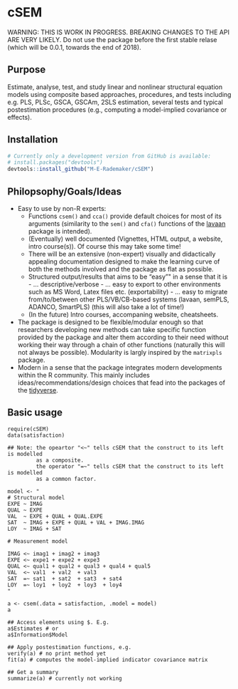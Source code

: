 
<!-- README.md is generated from README.Rmd. Please edit that file -->

# cSEM

WARNING: THIS IS WORK IN PROGRESS. BREAKING CHANGES TO THE API ARE VERY
LIKELY. Do not use the package before the first stable relase (which
will be 0.0.1, towards the end of 2018).

## Purpose

Estimate, analyse, test, and study linear and nonlinear structural
equation models using composite based approaches, procedures, and tests
including e.g. PLS, PLSc, GSCA, GSCAm, 2SLS estimation, several tests
and typical postestimation procedures (e.g., computing a model-implied
covariance or effects).

## Installation

``` r
# Currently only a development version from GitHub is available:
# install.packages("devtools")
devtools::install_github("M-E-Rademaker/cSEM")
```

## Philopsophy/Goals/Ideas

  - Easy to use by non-R experts:
      - Functions `csem()` and `cca()` provide default choices for most
        of its arguments (similarity to the `sem()` and `cfa()`
        functions of the [lavaan](http://lavaan.ugent.be/) package is
        intended).
      - (Eventually) well documented (Vignettes, HTML output, a website,
        intro course(s)). Of course this may take some time\!
      - There will be an extensive (non-expert) visually and
        didactically appealing documentation designed to make the
        learning curve of both the methods involved and the package as
        flat as possible.
      - Structured output/results that aims to be “easy”" in a sense
        that it is - … descriptive/verbose - … easy to export to other
        environments such as MS Word, Latex files etc. (exportability) -
        … easy to migrate from/to/between other PLS/VB/CB-based systems
        (lavaan, semPLS, ADANCO, SmartPLS) (this will also take a lot of
        time\!)
      - (In the future) Intro courses, accompaning website, cheatsheets.
  - The package is designed to be flexible/modular enough so that
    researchers developing new methods can take specific function
    provided by the package and alter them according to their need
    without working their way through a chain of other functions
    (naturally this will not always be possible). Modularity is largly
    inspired by the `matrixpls` package.
  - Modern in a sense that the package integrates modern developments
    within the R community. This mainly includes
    ideas/recommendations/design choices that fead into the packages of
    the [tidyverse](https://github.com/tidyverse/tidyverse).

## Basic usage

    require(cSEM)
    data(satisfaction)
    
    ## Note: the opeartor "<~" tells cSEM that the construct to its left is modelled
             as a composite.
             the operator "=~" tells cSEM that the construct to its left is modelled
             as a common factor.
             
    model <- "
    # Structural model
    EXPE ~ IMAG
    QUAL ~ EXPE
    VAL  ~ EXPE + QUAL + QUAL.EXPE
    SAT  ~ IMAG + EXPE + QUAL + VAL + IMAG.IMAG
    LOY  ~ IMAG + SAT
    
    # Measurement model
    
    IMAG <~ imag1 + imag2 + imag3
    EXPE <~ expe1 + expe2 + expe3 
    QUAL <~ qual1 + qual2 + qual3 + qual4 + qual5
    VAL  <~ val1  + val2  + val3
    SAT  =~ sat1  + sat2  + sat3  + sat4
    LOY  =~ loy1  + loy2  + loy3  + loy4
    "
    
    a <- csem(.data = satisfaction, .model = model)
    a
    
    ## Access elements using $. E.g.
    a$Estimates # or
    a$Information$Model
    
    ## Apply postestimation functions, e.g.
    verify(a) # no print method yet
    fit(a) # computes the model-implied indicator covariance matrix
    
    ## Get a summary
    summarize(a) # currently not working
